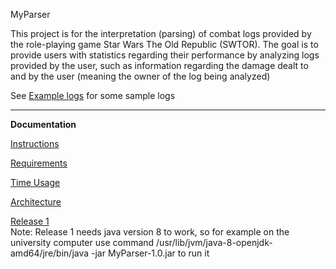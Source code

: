 MyParser  
  
This project is for the interpretation (parsing) of combat logs provided by the role-playing game Star Wars The Old Republic (SWTOR). The goal is to provide users with statistics regarding their performance by analyzing logs provided by the user, such as information regarding the damage dealt to and by the user (meaning the owner of the log being analyzed)

See [Example logs](documentation/Example-logs) for some sample logs 
  
-----------------------------------------------------------------  
**Documentation**

[Instructions](documentation/instructions.md)

[Requirements](documentation/requirements.md)

[Time Usage](documentation/timeusage.md)

[Architecture](documentation/architecture.md)

[Release 1](https://github.com/sorjjoon/ot-harjoitustyo/releases/tag/Viikko5)  
Note: Release 1 needs java version 8 to work, so for example on the university computer use command
/usr/lib/jvm/java-8-openjdk-amd64/jre/bin/java -jar MyParser-1.0.jar
to run it
